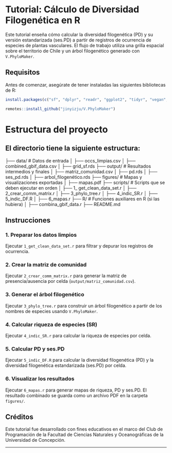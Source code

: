 # Tutorial: Cálculo de Diversidad Filogenética en R

Este tutorial enseña cómo calcular la diversidad filogenética (PD) y su versión estandarizada (ses.PD) a partir de registros de ocurrencia de especies de plantas vasculares. El flujo de trabajo utiliza una grilla espacial sobre el territorio de Chile y un árbol filogenético generado con `V.PhyloMaker`.

## Requisitos

Antes de comenzar, asegúrate de tener instaladas las siguientes bibliotecas de R:

```r
install.packages(c("sf", "dplyr", "readr", "ggplot2", "tidyr", "vegan", "picante", "viridis", "patchwork"))
```

```r
remotes::install_github("jinyizju/V.PhyloMaker")
```

# Estructura del proyecto

## El directorio tiene la siguiente estructura:

├── data/                   # Datos de entrada
│   ├── occs_limpias.csv
│   ├── combined_gbif_data.csv
│   ├── grid_sf.rds
├── output/                 # Resultados intermedios y finales
│   ├── matriz_comunidad.csv
│   ├── pd.rds
│   ├── ses_pd.rds
│   ├── arbol_filogenético.rds
├── figures/                # Mapas y visualizaciones exportadas
│   ├── mapas.pdf
├── scripts/                # Scripts que se deben ejecutar en orden
│   ├── 1_ get_clean_data_set.r
│   ├── 2_crear_comm_matrix.r
│   ├── 3_phylo_tree.r
│   ├── 4_indic_SR.r
│   ├── 5_indic_DF.R
│   ├── 6_mapas.r
├── R/                      # Funciones auxiliares en R (si las hubiera)
│   ├── combina_gbif_data.r
├── README.md



## Instrucciones

### 1. Preparar los datos limpios

Ejecutar `1_get_clean_data_set.r` para filtrar y depurar los registros de ocurrencia.

### 2. Crear la matriz de comunidad

Ejecutar `2_crear_comm_matrix.r` para generar la matriz de presencia/ausencia por celda (`output/matriz_comunidad.csv`).

### 3. Generar el árbol filogenético

Ejecutar `3_phylo_tree.r` para construir un árbol filogenético a partir de los nombres de especies usando `V.PhyloMaker`.

### 4. Calcular riqueza de especies (SR)

Ejecutar `4_indic_SR.r` para calcular la riqueza de especies por celda.

### 5. Calcular PD y ses.PD

Ejecutar `5_indic_DF.R` para calcular la diversidad filogenética (PD) y la diversidad filogenética estandarizada (ses.PD) por celda.

### 6. Visualizar los resultados

Ejecutar `6_mapas.r` para generar mapas de riqueza, PD y ses.PD. El resultado combinado se guarda como un archivo PDF en la carpeta `figures/`.

## Créditos

Este tutorial fue desarrollado con fines educativos en el marco del Club de Programación de la Facultad de Ciencias Naturales y Oceanográficas de la Universidad de Concepción.

---

